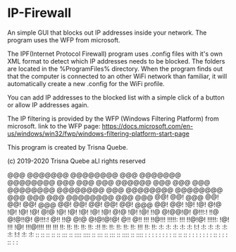 # IP-Firewall
An simple GUI that blocks out IP addresses inside your network. The program uses the WFP from microsoft.


The IPF(Internet Protocol Firewall) program uses .config files with it's own XML format 
to detect which IP addresses needs to be blocked. The folders are located in the %ProgramFiles% directory.
When the program finds out that the computer is connected to an other WiFi network than familiar, it will
automatically create a new .config for the WiFi profile. 

You can add IP addresses to the blocked list with a simple click of a button or allow
IP addresses again.

The IP filtering is provided by the WFP (Windows Filtering Platform) from microsoft.
link to the WFP page: https://docs.microsoft.com/en-us/windows/win32/fwp/windows-filtering-platform-start-page

This program is created by Trisna Quebe.


(c) 2019-2020 Trisna Quebe aLl rights reserved

  @@@  @@@@@@@      @@@@@@@@  @@@  @@@@@@@   @@@@@@@@  @@@  @@@  @@@   @@@@@@   @@@       @@@
	@@@  @@@@@@@@     @@@@@@@@  @@@  @@@@@@@@  @@@@@@@@  @@@  @@@  @@@  @@@@@@@@  @@@       @@@
	@@!  @@!  @@@     @@!       @@!  @@!  @@@  @@!       @@!  @@!  @@!  @@!  @@@  @@!       @@!
	!@!  !@!  @!@     !@!       !@!  !@!  @!@  !@!       !@!  !@!  !@!  !@!  @!@  !@!       !@!
	!!@  @!@@!@!      @!!!:!    !!@  @!@!!@!   @!!!:!    @!!  !!@  @!@  @!@!@!@!  @!!       @!!
	!!!  !!@!!!       !!!!!:    !!!  !!@!@!    !!!!!:    !@!  !!!  !@!  !!!@!!!!  !!!       !!!
	!!:  !!:          !!:       !!:  !!: :!!   !!:       !!:  !!:  !!:  !!:  !!!  !!:       !!:
	:!:  :!:          :!:       :!:  :!:  !:!  :!:       :!:  :!:  :!:  :!:  !:!   :!:       :!:
	 ::   ::           ::        ::  ::   :::   :: ::::   :::: :: :::   ::   :::   :: ::::   :: ::::
	:     :            :        :     :   : :  : :: ::     :: :  : :     :   : :  : :: : :  : :: : :
